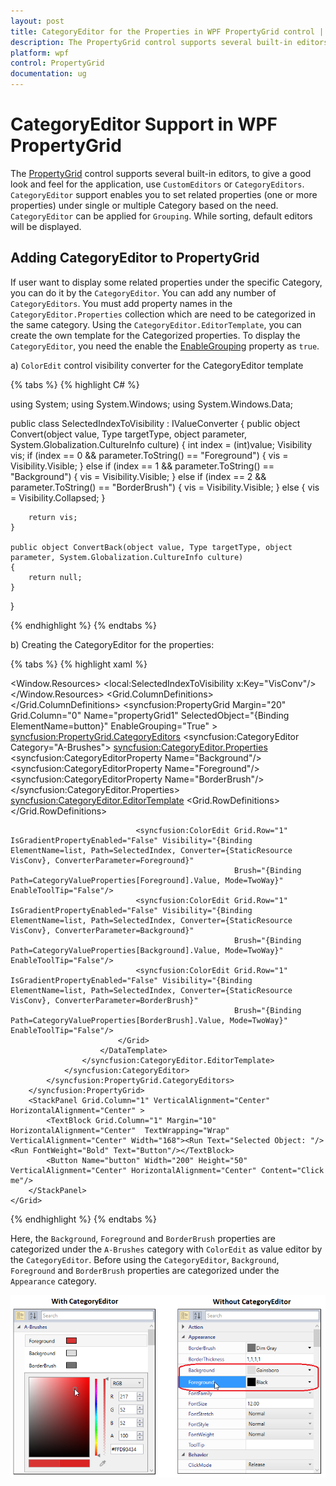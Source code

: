 ```yaml
---
layout: post
title: CategoryEditor for the Properties in WPF PropertyGrid control | Syncfusion
description: The PropertyGrid control supports several built-in editors, to give a good look and feel for the application using CustomEditors or CategoryEditors.
platform: wpf
control: PropertyGrid 
documentation: ug
---
```


# CategoryEditor Support in WPF PropertyGrid

The [PropertyGrid](https://www.syncfusion.com/wpf-ui-controls/propertygrid) control supports several built-in editors, to give a good look and feel for the application, use `CustomEditors` or `CategoryEditors`. `CategoryEditor` support enables you to set related properties (one or more properties) under single or multiple Category based on the need. `CategoryEditor` can be applied for `Grouping`. While sorting, default editors will be displayed.

## Adding CategoryEditor to PropertyGrid

If user want to display some related properties under the specific Category, you can do it by the `CategoryEditor`. You can add any number of `CategoryEditors`. You must add property names in the `CategoryEditor.Properties` collection which are need to be categorized in the same category. Using the `CategoryEditor.EditorTemplate`, you can create the own template for the Categorized properties. To display the `CategoryEditor`, you need the enable the [EnableGrouping](https://help.syncfusion.com/cr/wpf/Syncfusion.PropertyGrid.Wpf~Syncfusion.Windows.PropertyGrid.PropertyGrid~EnableGrouping.html) property as `true`.    

a) `ColorEdit` control visibility converter for the CategoryEditor template

{% tabs %}
{% highlight C# %}

using System;
using System.Windows;
using System.Windows.Data;

public class SelectedIndexToVisibility : IValueConverter
{
    public object Convert(object value, Type targetType, object parameter, System.Globalization.CultureInfo culture)
    {
        int index = (int)value;
        Visibility vis;
        if (index == 0 && parameter.ToString() == "Foreground")
        {
            vis = Visibility.Visible;
        }
        else if (index == 1 && parameter.ToString() == "Background")
        {
            vis = Visibility.Visible;
        }
        else if (index == 2 && parameter.ToString() == "BorderBrush")
        {
            vis = Visibility.Visible;
        }
        else
        {
            vis = Visibility.Collapsed;
        }

        return vis;
    }

    public object ConvertBack(object value, Type targetType, object parameter, System.Globalization.CultureInfo culture)
    {
        return null;
    }
}

{% endhighlight %}
{% endtabs %}
 
 b) Creating the CategoryEditor for the properties:

{% tabs %}
{% highlight xaml %}

<Window.Resources>
        <local:SelectedIndexToVisibility x:Key="VisConv"/>
    </Window.Resources>
    <Grid>
        <Grid.ColumnDefinitions>
            <ColumnDefinition></ColumnDefinition>
            <ColumnDefinition Width="300"></ColumnDefinition>
        </Grid.ColumnDefinitions>
        <syncfusion:PropertyGrid Margin="20" Grid.Column="0" Name="propertyGrid1" SelectedObject="{Binding ElementName=button}" EnableGrouping="True" >
            <syncfusion:PropertyGrid.CategoryEditors>
                <syncfusion:CategoryEditor Category="A-Brushes">
                    <syncfusion:CategoryEditor.Properties>
                        <syncfusion:CategoryEditorProperty Name="Background"/>
                        <syncfusion:CategoryEditorProperty Name="Foreground"/>
                        <syncfusion:CategoryEditorProperty Name="BorderBrush"/>
                    </syncfusion:CategoryEditor.Properties>
                    <syncfusion:CategoryEditor.EditorTemplate>
                        <DataTemplate>
                            <Grid>
                                <Grid.RowDefinitions>
                                    <RowDefinition />
                                    <RowDefinition />
                                </Grid.RowDefinitions>
                                <ListBox BorderBrush="Transparent" x:Name="list" SelectedIndex="0">
                                    <StackPanel HorizontalAlignment="Center" Orientation="Horizontal">
                                        <TextBlock Text="Foreground" Margin="5" Width="80"/>
                                        <Rectangle Stroke="Black" Fill="{Binding Path=CategoryValueProperties[Foreground].Value, Mode=TwoWay}" Height="15" Width="25" Margin="5"/>
                                    </StackPanel>
                                    <StackPanel HorizontalAlignment="Center" Orientation="Horizontal">
                                        <TextBlock Text="Background" Margin="5" Width="80"/>
                                        <Rectangle Stroke="Black" x:Name="background" Fill="{Binding Path=CategoryValueProperties[Background].Value, Mode=TwoWay}" Height="15" Width="25" Margin="5" />
                                    </StackPanel>
                                    <StackPanel HorizontalAlignment="Center" Orientation="Horizontal">
                                        <TextBlock Text="BorderBrush" Margin="5" Width="80"/>
                                        <Rectangle Stroke="Black" Fill="{Binding Path=CategoryValueProperties[BorderBrush].Value, Mode=TwoWay}" Height="15" Width="25" Margin="5"/>
                                    </StackPanel>
                                </ListBox>
                                
                                <syncfusion:ColorEdit Grid.Row="1" IsGradientPropertyEnabled="False" Visibility="{Binding ElementName=list, Path=SelectedIndex, Converter={StaticResource VisConv}, ConverterParameter=Foreground}"
                                                      Brush="{Binding Path=CategoryValueProperties[Foreground].Value, Mode=TwoWay}" EnableToolTip="False"/>
                                <syncfusion:ColorEdit Grid.Row="1" IsGradientPropertyEnabled="False" Visibility="{Binding ElementName=list, Path=SelectedIndex, Converter={StaticResource VisConv}, ConverterParameter=Background}"
                                                      Brush="{Binding Path=CategoryValueProperties[Background].Value, Mode=TwoWay}" EnableToolTip="False"/>
                                <syncfusion:ColorEdit Grid.Row="1" IsGradientPropertyEnabled="False" Visibility="{Binding ElementName=list, Path=SelectedIndex, Converter={StaticResource VisConv}, ConverterParameter=BorderBrush}"
                                                      Brush="{Binding Path=CategoryValueProperties[BorderBrush].Value, Mode=TwoWay}" EnableToolTip="False"/>
                            </Grid>
                        </DataTemplate>
                    </syncfusion:CategoryEditor.EditorTemplate>
                </syncfusion:CategoryEditor>
            </syncfusion:PropertyGrid.CategoryEditors>
        </syncfusion:PropertyGrid>
        <StackPanel Grid.Column="1" VerticalAlignment="Center" HorizontalAlignment="Center" >
            <TextBlock Grid.Column="1" Margin="10" HorizontalAlignment="Center"  TextWrapping="Wrap" VerticalAlignment="Center" Width="168"><Run Text="Selected Object: "/><Run FontWeight="Bold" Text="Button"/></TextBlock>
            <Button Name="button" Width="200" Height="50" VerticalAlignment="Center" HorizontalAlignment="Center" Content="Click me"/>
        </StackPanel>
    </Grid>

{% endhighlight %}
{% endtabs %}

Here, the `Background`, `Foreground` and `BorderBrush` properties are categorized under the `A-Brushes` category with `ColorEdit` as value editor by the `CategoryEditor`. Before using the `CategoryEditor`, `Background`, `Foreground` and `BorderBrush` properties are categorized under the `Appearance` category.

![PropertyGrid with CategoryEditor](CategoryEditor-support_images/CategoryEditor-support_img1.png)
